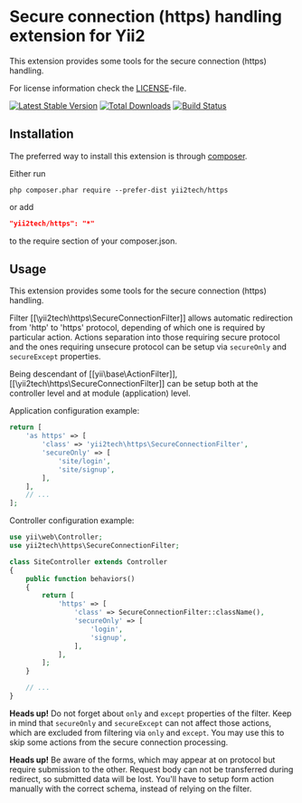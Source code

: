 Secure connection (https) handling extension for Yii2
=====================================================

This extension provides some tools for the secure connection (https) handling.

For license information check the [LICENSE](LICENSE.md)-file.

[![Latest Stable Version](https://poser.pugx.org/yii2tech/https/v/stable.png)](https://packagist.org/packages/yii2tech/https)
[![Total Downloads](https://poser.pugx.org/yii2tech/https/downloads.png)](https://packagist.org/packages/yii2tech/https)
[![Build Status](https://travis-ci.org/yii2tech/https.svg?branch=master)](https://travis-ci.org/yii2tech/https)


Installation
------------

The preferred way to install this extension is through [composer](http://getcomposer.org/download/).

Either run

```
php composer.phar require --prefer-dist yii2tech/https
```

or add

```json
"yii2tech/https": "*"
```

to the require section of your composer.json.


Usage
-----

This extension provides some tools for the secure connection (https) handling.

Filter [[\yii2tech\https\SecureConnectionFilter]] allows automatic redirection from 'http' to 'https' protocol,
depending of which one is required by particular action. Actions separation into those requiring secure protocol
and the ones requiring unsecure protocol can be setup via `secureOnly` and `secureExcept` properties.

Being descendant of [[yii\base\ActionFilter]], [[\yii2tech\https\SecureConnectionFilter]] can be setup both at the
controller level and at module (application) level.

Application configuration example:

```php
return [
    'as https' => [
        'class' => 'yii2tech\https\SecureConnectionFilter',
        'secureOnly' => [
            'site/login',
            'site/signup',
        ],
    ],
    // ...
];
```

Controller configuration example:

```php
use yii\web\Controller;
use yii2tech\https\SecureConnectionFilter;

class SiteController extends Controller
{
    public function behaviors()
    {
        return [
            'https' => [
                'class' => SecureConnectionFilter::className(),
                'secureOnly' => [
                    'login',
                    'signup',
                ],
            ],
        ];
    }

    // ...
}
```

**Heads up!** Do not forget about `only` and `except` properties of the filter. Keep in mind that `secureOnly`
and `secureExcept` can not affect those actions, which are excluded from filtering via `only` and `except`.
You may use this to skip some actions from the secure connection processing.

**Heads up!** Be aware of the forms, which may appear at on protocol but require submission to the other.
Request body can not be transferred during redirect, so submitted data will be lost. You'll have to setup
form action manually with the correct schema, instead of relying on the filter.
